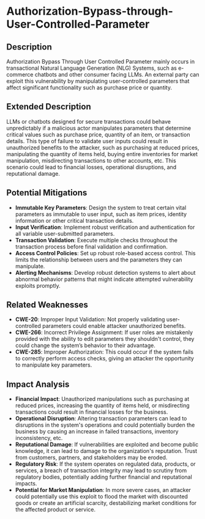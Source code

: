 # Authorization-Bypass-through-User-Controlled-Parameter

## Description

Authorization Bypass Through User Controlled Parameter mainly occurs in transactional Natural Language Generation (NLG) Systems, such as e-commerce chatbots and other consumer facing LLMs. An external party can exploit this vulnerability by manipulating user-controlled parameters that affect significant functionality such as purchase price or quantity.

## Extended Description

LLMs or chatbots designed for secure transactions could behave unpredictably if a malicious actor manipulates parameters that determine critical values such as purchase price, quantity of an item, or transaction details. This type of failure to validate user inputs could result in unauthorized benefits to the attacker, such as purchasing at reduced prices, manipulating the quantity of items held, buying entire inventories for market manipulation, misdirecting transactions to other accounts, etc. This scenario could lead to financial losses, operational disruptions, and reputational damage.

## Potential Mitigations

- **Immutable Key Parameters**: Design the system to treat certain vital parameters as immutable to user input, such as item prices, identity information or other critical transaction details.
- **Input Verification**: Implement robust verification and authentication for all variable user-submitted parameters.
- **Transaction Validation**: Execute multiple checks throughout the transaction process before final validation and confirmation.
- **Access Control Policies**: Set up robust role-based access control. This limits the relationship between users and the parameters they can manipulate.
- **Alerting Mechanisms**: Develop robust detection systems to alert about abnormal behavior patterns that might indicate attempted vulnerability exploits promptly.

## Related Weaknesses

- **CWE-20**: Improper Input Validation: Not properly validating user-controlled parameters could enable attacker unauthorized benefits.
- **CWE-266**: Incorrect Privilege Assignment: If user roles are mistakenly provided with the ability to edit parameters they shouldn't control, they could change the system’s behavior to their advantage.
- **CWE-285**: Improper Authorization: This could occur if the system fails to correctly perform access checks, giving an attacker the opportunity to manipulate key parameters.

## Impact Analysis

- **Financial Impact**: Unauthorized manipulations such as purchasing at reduced prices, increasing the quantity of items held, or misdirecting transactions could result in financial losses for the business.
- **Operational Disruption**: Altering transaction parameters can lead to disruptions in the system's operations and could potentially burden the business by causing an increase in failed transactions, inventory inconsistency, etc.
- **Reputational Damage**: If vulnerabilities are exploited and become public knowledge, it can lead to damage to the organization's reputation. Trust from customers, partners, and stakeholders may be eroded.
- **Regulatory Risk**: If the system operates on regulated data, products, or services, a breach of transaction integrity may lead to scrutiny from regulatory bodies, potentially adding further financial and reputational impacts.
- **Potential for Market Manipulation**: In more severe cases, an attacker could potentially use this exploit to flood the market with discounted goods or create an artificial scarcity, destabilizing market conditions for the affected product or service.
